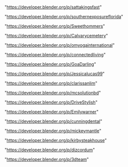 "https://developer.blender.org/p/sattakingsfast"

"https://developer.blender.org/p/southernexposureflorida"

"https://developer.blender.org/p/Sweethommers"

"https://developer.blender.org/p/Calvarycemetery"

"https://developer.blender.org/p/omyogainternational"

"https://developer.blender.org/p/connectedliving"

"https://developer.blender.org/p/GoaDarling"

"https://developer.blender.org/p/Jessicalucas99"

"https://developer.blender.org/p/clarissanlim"

"https://developer.blender.org/p/mcsolutionbd"

"https://developer.blender.org/p/DriveStylish"

"https://developer.blender.org/p/Emilywarner"

"https://developer.blender.org/p/cunningdental"

"https://developer.blender.org/p/mickeymantle"

"https://developer.blender.org/p/kirbysteakhouse"

"https://developer.blender.org/p/dizcordum"

"https://developer.blender.org/p/3dteam"

 
